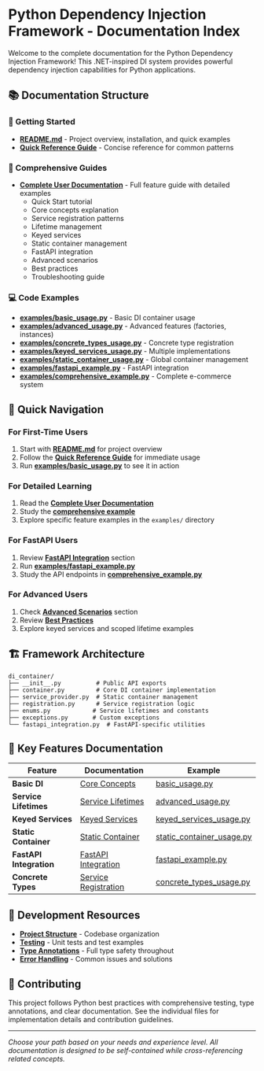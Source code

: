 # Python Dependency Injection Framework - Documentation Index

Welcome to the complete documentation for the Python Dependency Injection Framework! This .NET-inspired DI system provides powerful dependency injection capabilities for Python applications.

## 📚 Documentation Structure

### 🚀 Getting Started
- **[README.md](README.md)** - Project overview, installation, and quick examples
- **[Quick Reference Guide](QUICK_REFERENCE.md)** - Concise reference for common patterns

### 📖 Comprehensive Guides
- **[Complete User Documentation](DOCUMENTATION.md)** - Full feature guide with detailed examples
  - Quick Start tutorial
  - Core concepts explanation
  - Service registration patterns
  - Lifetime management
  - Keyed services
  - Static container management
  - FastAPI integration
  - Advanced scenarios
  - Best practices
  - Troubleshooting guide

### 💻 Code Examples
- **[examples/basic_usage.py](examples/basic_usage.py)** - Basic DI container usage
- **[examples/advanced_usage.py](examples/advanced_usage.py)** - Advanced features (factories, instances)
- **[examples/concrete_types_usage.py](examples/concrete_types_usage.py)** - Concrete type registration
- **[examples/keyed_services_usage.py](examples/keyed_services_usage.py)** - Multiple implementations
- **[examples/static_container_usage.py](examples/static_container_usage.py)** - Global container management
- **[examples/fastapi_example.py](examples/fastapi_example.py)** - FastAPI integration
- **[examples/comprehensive_example.py](examples/comprehensive_example.py)** - Complete e-commerce system

## 🎯 Quick Navigation

### For First-Time Users
1. Start with **[README.md](README.md)** for project overview
2. Follow the **[Quick Reference Guide](QUICK_REFERENCE.md)** for immediate usage
3. Run **[examples/basic_usage.py](examples/basic_usage.py)** to see it in action

### For Detailed Learning
1. Read the **[Complete User Documentation](DOCUMENTATION.md)**
2. Study the **[comprehensive example](examples/comprehensive_example.py)**
3. Explore specific feature examples in the `examples/` directory

### For FastAPI Users
1. Review **[FastAPI Integration](DOCUMENTATION.md#fastapi-integration)** section
2. Run **[examples/fastapi_example.py](examples/fastapi_example.py)**
3. Study the API endpoints in **[comprehensive_example.py](examples/comprehensive_example.py)**

### For Advanced Users
1. Check **[Advanced Scenarios](DOCUMENTATION.md#advanced-scenarios)** section
2. Review **[Best Practices](DOCUMENTATION.md#best-practices)**
3. Explore keyed services and scoped lifetime examples

## 🏗️ Framework Architecture

```
di_container/
├── __init__.py          # Public API exports
├── container.py         # Core DI container implementation
├── service_provider.py  # Static container management
├── registration.py      # Service registration logic
├── enums.py            # Service lifetimes and constants
├── exceptions.py       # Custom exceptions
└── fastapi_integration.py  # FastAPI-specific utilities
```

## 🔧 Key Features Documentation

| Feature | Documentation | Example |
|---------|---------------|---------|
| **Basic DI** | [Core Concepts](DOCUMENTATION.md#core-concepts) | [basic_usage.py](examples/basic_usage.py) |
| **Service Lifetimes** | [Service Lifetimes](DOCUMENTATION.md#service-lifetimes) | [advanced_usage.py](examples/advanced_usage.py) |
| **Keyed Services** | [Keyed Services](DOCUMENTATION.md#keyed-services) | [keyed_services_usage.py](examples/keyed_services_usage.py) |
| **Static Container** | [Static Container](DOCUMENTATION.md#static-container-management) | [static_container_usage.py](examples/static_container_usage.py) |
| **FastAPI Integration** | [FastAPI Integration](DOCUMENTATION.md#fastapi-integration) | [fastapi_example.py](examples/fastapi_example.py) |
| **Concrete Types** | [Service Registration](DOCUMENTATION.md#service-registration-details) | [concrete_types_usage.py](examples/concrete_types_usage.py) |

## 📝 Development Resources

- **[Project Structure](README.md#structure)** - Codebase organization
- **[Testing](tests/)** - Unit tests and test examples
- **[Type Annotations](di_container/)** - Full type safety throughout
- **[Error Handling](DOCUMENTATION.md#troubleshooting)** - Common issues and solutions

## 🤝 Contributing

This project follows Python best practices with comprehensive testing, type annotations, and clear documentation. See the individual files for implementation details and contribution guidelines.

---

*Choose your path based on your needs and experience level. All documentation is designed to be self-contained while cross-referencing related concepts.*
